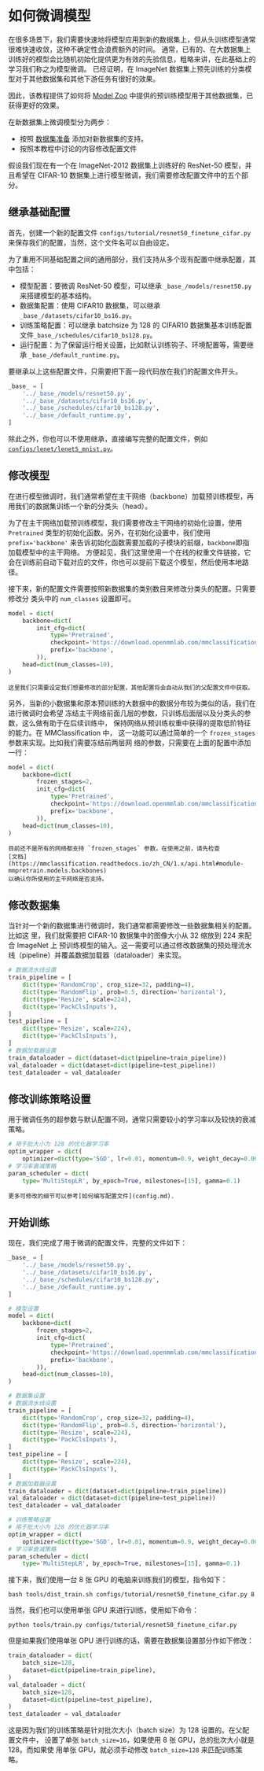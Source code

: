 # 如何微调模型

在很多场景下，我们需要快速地将模型应用到新的数据集上，但从头训练模型通常很难快速收敛，这种不确定性会浪费额外的时间。
通常，已有的、在大数据集上训练好的模型会比随机初始化提供更为有效的先验信息，粗略来讲，在此基础上的学习我们称之为模型微调。
已经证明，在 ImageNet 数据集上预先训练的分类模型对于其他数据集和其他下游任务有很好的效果。

因此，该教程提供了如何将 [Model Zoo](../modelzoo_statistics.md) 中提供的预训练模型用于其他数据集，已获得更好的效果。

在新数据集上微调模型分为两步：

- 按照 [数据集准备](dataset_prepare.md) 添加对新数据集的支持。
- 按照本教程中讨论的内容修改配置文件

假设我们现在有一个在 ImageNet-2012 数据集上训练好的 ResNet-50 模型，并且希望在
CIFAR-10 数据集上进行模型微调，我们需要修改配置文件中的五个部分。

## 继承基础配置

首先，创建一个新的配置文件 `configs/tutorial/resnet50_finetune_cifar.py` 来保存我们的配置，当然，这个文件名可以自由设定。

为了重用不同基础配置之间的通用部分，我们支持从多个现有配置中继承配置，其中包括：

- 模型配置：要微调 ResNet-50 模型，可以继承 `_base_/models/resnet50.py` 来搭建模型的基本结构。
- 数据集配置：使用 CIFAR10 数据集，可以继承 `_base_/datasets/cifar10_bs16.py`。
- 训练策略配置：可以继承 batchsize 为 128 的 CIFAR10 数据集基本训练配置文件`_base_/schedules/cifar10_bs128.py`。
- 运行配置：为了保留运行相关设置，比如默认训练钩子、环境配置等，需要继承 `_base_/default_runtime.py`。

要继承以上这些配置文件，只需要把下面一段代码放在我们的配置文件开头。

```python
_base_ = [
    '../_base_/models/resnet50.py',
    '../_base_/datasets/cifar10_bs16.py',
    '../_base_/schedules/cifar10_bs128.py',
    '../_base_/default_runtime.py',
]
```

除此之外，你也可以不使用继承，直接编写完整的配置文件，例如
[`configs/lenet/lenet5_mnist.py`](https://github.com/open-mmlab/mmclassification/blob/master/configs/lenet/lenet5_mnist.py)。

## 修改模型

在进行模型微调时，我们通常希望在主干网络（backbone）加载预训练模型，再用我们的数据集训练一个新的分类头（head）。

为了在主干网络加载预训练模型，我们需要修改主干网络的初始化设置，使用
`Pretrained` 类型的初始化函数。另外，在初始化设置中，我们使用 `prefix='backbone'`
来告诉初始化函数需要加载的子模块的前缀，`backbone`即指加载模型中的主干网络。
方便起见，我们这里使用一个在线的权重文件链接，它
会在训练前自动下载对应的文件，你也可以提前下载这个模型，然后使用本地路径。

接下来，新的配置文件需要按照新数据集的类别数目来修改分类头的配置。只需要修改分
类头中的 `num_classes` 设置即可。

```python
model = dict(
    backbone=dict(
        init_cfg=dict(
            type='Pretrained',
            checkpoint='https://download.openmmlab.com/mmclassification/v0/resnet/resnet50_8xb32_in1k_20210831-ea4938fc.pth',
            prefix='backbone',
        )),
    head=dict(num_classes=10),
)
```

```{tip}
这里我们只需要设定我们想要修改的部分配置，其他配置将会自动从我们的父配置文件中获取。
```

另外，当新的小数据集和原本预训练的大数据中的数据分布较为类似的话，我们在进行微调时会希望
冻结主干网络前面几层的参数，只训练后面层以及分类头的参数，这么做有助于在后续训练中，
保持网络从预训练权重中获得的提取低阶特征的能力。在 MMClassification 中，
这一功能可以通过简单的一个 `frozen_stages` 参数来实现。比如我们需要冻结前两层网
络的参数，只需要在上面的配置中添加一行：

```python
model = dict(
    backbone=dict(
        frozen_stages=2,
        init_cfg=dict(
            type='Pretrained',
            checkpoint='https://download.openmmlab.com/mmclassification/v0/resnet/resnet50_8xb32_in1k_20210831-ea4938fc.pth',
            prefix='backbone',
        )),
    head=dict(num_classes=10),
)
```

```{note}
目前还不是所有的网络都支持 `frozen_stages` 参数，在使用之前，请先检查
[文档](https://mmclassification.readthedocs.io/zh_CN/1.x/api.html#module-mmpretrain.models.backbones)
以确认你所使用的主干网络是否支持。
```

## 修改数据集

当针对一个新的数据集进行微调时，我们通常都需要修改一些数据集相关的配置。比如这
里，我们就需要把 CIFAR-10 数据集中的图像大小从 32 缩放到 224 来配合 ImageNet 上
预训练模型的输入。这一需要可以通过修改数据集的预处理流水线（pipeline）并覆盖数据加载器（dataloader）来实现。

```python
# 数据流水线设置
train_pipeline = [
    dict(type='RandomCrop', crop_size=32, padding=4),
    dict(type='RandomFlip', prob=0.5, direction='horizontal'),
    dict(type='Resize', scale=224),
    dict(type='PackClsInputs'),
]
test_pipeline = [
    dict(type='Resize', scale=224),
    dict(type='PackClsInputs'),
]
# 数据加载器设置
train_dataloader = dict(dataset=dict(pipeline=train_pipeline))
val_dataloader = dict(dataset=dict(pipeline=test_pipeline))
test_dataloader = val_dataloader
```

## 修改训练策略设置

用于微调任务的超参数与默认配置不同，通常只需要较小的学习率以及较快的衰减策略。

```python
# 用于批大小为 128 的优化器学习率
optim_wrapper = dict(
    optimizer=dict(type='SGD', lr=0.01, momentum=0.9, weight_decay=0.0001))
# 学习率衰减策略
param_scheduler = dict(
    type='MultiStepLR', by_epoch=True, milestones=[15], gamma=0.1)
```

```{tip}
更多可修改的细节可以参考[如何编写配置文件](config.md).
```

## 开始训练

现在，我们完成了用于微调的配置文件，完整的文件如下：

```python
_base_ = [
    '../_base_/models/resnet50.py',
    '../_base_/datasets/cifar10_bs16.py',
    '../_base_/schedules/cifar10_bs128.py',
    '../_base_/default_runtime.py',
]

# 模型设置
model = dict(
    backbone=dict(
        frozen_stages=2,
        init_cfg=dict(
            type='Pretrained',
            checkpoint='https://download.openmmlab.com/mmclassification/v0/resnet/resnet50_8xb32_in1k_20210831-ea4938fc.pth',
            prefix='backbone',
        )),
    head=dict(num_classes=10),
)

# 数据集设置
# 数据流水线设置
train_pipeline = [
    dict(type='RandomCrop', crop_size=32, padding=4),
    dict(type='RandomFlip', prob=0.5, direction='horizontal'),
    dict(type='Resize', scale=224),
    dict(type='PackClsInputs'),
]
test_pipeline = [
    dict(type='Resize', scale=224),
    dict(type='PackClsInputs'),
]
# 数据加载器设置
train_dataloader = dict(dataset=dict(pipeline=train_pipeline))
val_dataloader = dict(dataset=dict(pipeline=test_pipeline))
test_dataloader = val_dataloader

# 训练策略设置
# 用于批大小为 128 的优化器学习率
optim_wrapper = dict(
    optimizer=dict(type='SGD', lr=0.01, momentum=0.9, weight_decay=0.0001))
# 学习率衰减策略
param_scheduler = dict(
    type='MultiStepLR', by_epoch=True, milestones=[15], gamma=0.1)

```

接下来，我们使用一台 8 张 GPU 的电脑来训练我们的模型，指令如下：

```shell
bash tools/dist_train.sh configs/tutorial/resnet50_finetune_cifar.py 8
```

当然，我们也可以使用单张 GPU 来进行训练，使用如下命令：

```shell
python tools/train.py configs/tutorial/resnet50_finetune_cifar.py
```

但是如果我们使用单张 GPU 进行训练的话，需要在数据集设置部分作如下修改：

```python
train_dataloader = dict(
    batch_size=128,
    dataset=dict(pipeline=train_pipeline),
)
val_dataloader = dict(
    batch_size=128,
    dataset=dict(pipeline=test_pipeline),
)
test_dataloader = val_dataloader
```

这是因为我们的训练策略是针对批次大小（batch size）为 128 设置的。在父配置文件中，
设置了单张 `batch_size=16`，如果使用 8 张 GPU，总的批次大小就是 128。而如果使
用单张 GPU，就必须手动修改 `batch_size=128` 来匹配训练策略。
